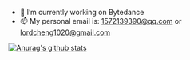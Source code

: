 - 🔭 I’m currently working on Bytedance
- 📫 My personal email is: 1572139390@qq.com or lordcheng1020@gmail.com


[![Anurag's github stats](https://github-readme-stats.vercel.app/api?username=lordcheng10 "![Anurag's github stats")](https://github.com/lordcheng10/github-readme-stats)
